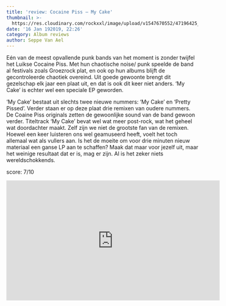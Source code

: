 ```yaml
---
title: 'review: Cocaine Piss – My Cake'
thumbnail: >-
  https://res.cloudinary.com/rockxxl/image/upload/v1547670552/47196425_2098839066839633_3146800058196819968_n.jpg
date: '16 Jan 192019, 22:26'
category: Album reviews
author: Seppe Van Ael
---
```

Eén van de meest opvallende punk bands van het moment is zonder twijfel het Luikse Cocaine Piss. Met hun chaotische noise/ punk speelde de band al festivals zoals Groezrock plat, en ook op hun albums blijft de gecontroleerde chaotiek overeind. Uit goede gewoonte brengt dit gezelschap elk jaar een plaat uit, en dat is ook dit keer niet anders. ‘My Cake’ is echter wel een speciale EP geworden.

‘My Cake’ bestaat uit slechts twee nieuwe nummers: ‘My Cake’ en ‘Pretty Pissed’. Verder staan er op deze plaat drie remixen van oudere nummers. De Coaine Piss originals zetten de gewoonlijke sound van de band gewoon verder. Titeltrack ‘My Cake’ bevat wel wat meer post-rock, wat het geheel wat doordachter maakt. Zelf zijn we niet de grootste fan van de remixen. Hoewel een keer luisteren ons wel geamuseerd heeft, voelt het toch allemaal wat als vullers aan. Is het de moeite om voor drie minuten nieuw materiaal een ganse LP aan te schaffen? Maak dat maar voor jezelf uit, maar het weinige resultaat dat er is, mag er zijn. Al is het zeker niets wereldschokkends. 

score: 7/10 

<iframe width="560" height="315" src="https://www.youtube.com/embed/fl7Em1XubcU" frameborder="0" allow="accelerometer; autoplay; encrypted-media; gyroscope; picture-in-picture" allowfullscreen></iframe>
